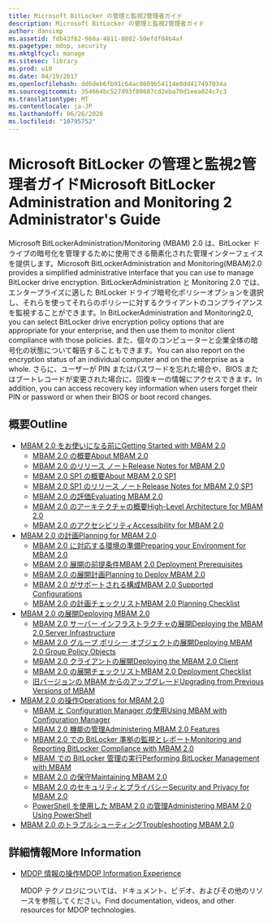 ```yaml
---
title: Microsoft BitLocker の管理と監視2管理者ガイド
description: Microsoft BitLocker の管理と監視2管理者ガイド
author: dansimp
ms.assetid: fdb43f62-960a-4811-8802-50efdf04b4af
ms.pagetype: mdop, security
ms.mktglfcycl: manage
ms.sitesec: library
ms.prod: w10
ms.date: 04/19/2017
ms.openlocfilehash: dd6deb6fb91c64ac8609b54114e0dd417497034a
ms.sourcegitcommit: 354664bc527d93f80687cd2eba70d1eea024c7c3
ms.translationtype: MT
ms.contentlocale: ja-JP
ms.lasthandoff: 06/26/2020
ms.locfileid: "10795752"
---
```

# <span data-ttu-id="63284-103">Microsoft BitLocker の管理と監視2管理者ガイド</span><span class="sxs-lookup"><span data-stu-id="63284-103">Microsoft BitLocker Administration and Monitoring 2 Administrator's Guide</span></span>

<span data-ttu-id="63284-104">Microsoft BitLockerAdministration/Monitoring (MBAM) 2.0 は、BitLocker ドライブの暗号化を管理するために使用できる簡素化された管理インターフェイスを提供します。</span><span class="sxs-lookup"><span data-stu-id="63284-104">Microsoft BitLockerAdministration and Monitoring(MBAM)2.0 provides a simplified administrative interface that you can use to manage BitLocker drive encryption.</span></span> <span data-ttu-id="63284-105">BitLockerAdministration と Monitoring 2.0 では、エンタープライズに適した BitLocker ドライブ暗号化ポリシーオプションを選択し、それらを使ってそれらのポリシーに対するクライアントのコンプライアンスを監視することができます。</span><span class="sxs-lookup"><span data-stu-id="63284-105">In BitLockerAdministration and Monitoring2.0, you can select BitLocker drive encryption policy options that are appropriate for your enterprise, and then use them to monitor client compliance with those policies.</span></span> <span data-ttu-id="63284-106">また、個々のコンピューターと企業全体の暗号化の状態について報告することもできます。</span><span class="sxs-lookup"><span data-stu-id="63284-106">You can also report on the encryption status of an individual computer and on the enterprise as a whole.</span></span> <span data-ttu-id="63284-107">さらに、ユーザーが PIN またはパスワードを忘れた場合や、BIOS またはブートレコードが変更された場合に、回復キーの情報にアクセスできます。</span><span class="sxs-lookup"><span data-stu-id="63284-107">In addition, you can access recovery key information when users forget their PIN or password or when their BIOS or boot record changes.</span></span>

## <span data-ttu-id="63284-108">概要</span><span class="sxs-lookup"><span data-stu-id="63284-108">Outline</span></span>

- [<span data-ttu-id="63284-109">MBAM 2.0 をお使いになる前に</span><span class="sxs-lookup"><span data-stu-id="63284-109">Getting Started with MBAM 2.0</span></span>](getting-started-with-mbam-20-mbam-2.md)
  - [<span data-ttu-id="63284-110">MBAM 2.0 の概要</span><span class="sxs-lookup"><span data-stu-id="63284-110">About MBAM 2.0</span></span>](about-mbam-20-mbam-2.md)
  - [<span data-ttu-id="63284-111">MBAM 2.0 のリリース ノート</span><span class="sxs-lookup"><span data-stu-id="63284-111">Release Notes for MBAM 2.0</span></span>](release-notes-for-mbam-20-mbam-2.md)
  - [<span data-ttu-id="63284-112">MBAM 2.0 SP1 の概要</span><span class="sxs-lookup"><span data-stu-id="63284-112">About MBAM 2.0 SP1</span></span>](about-mbam-20-sp1.md)
  - [<span data-ttu-id="63284-113">MBAM 2.0 SP1 のリリース ノート</span><span class="sxs-lookup"><span data-stu-id="63284-113">Release Notes for MBAM 2.0 SP1</span></span>](release-notes-for-mbam-20-sp1.md)
  - [<span data-ttu-id="63284-114">MBAM 2.0 の評価</span><span class="sxs-lookup"><span data-stu-id="63284-114">Evaluating MBAM 2.0</span></span>](evaluating-mbam-20-mbam-2.md)
  - [<span data-ttu-id="63284-115">MBAM 2.0 のアーキテクチャの概要</span><span class="sxs-lookup"><span data-stu-id="63284-115">High-Level Architecture for MBAM 2.0</span></span>](high-level-architecture-for-mbam-20-mbam-2.md)
  - [<span data-ttu-id="63284-116">MBAM 2.0 のアクセシビリティ</span><span class="sxs-lookup"><span data-stu-id="63284-116">Accessibility for MBAM 2.0</span></span>](accessibility-for-mbam-20-mbam-2.md)
- [<span data-ttu-id="63284-117">MBAM 2.0 の計画</span><span class="sxs-lookup"><span data-stu-id="63284-117">Planning for MBAM 2.0</span></span>](planning-for-mbam-20-mbam-2.md)
  - [<span data-ttu-id="63284-118">MBAM 2.0 に対応する環境の準備</span><span class="sxs-lookup"><span data-stu-id="63284-118">Preparing your Environment for MBAM 2.0</span></span>](preparing-your-environment-for-mbam-20-mbam-2.md)
  - [<span data-ttu-id="63284-119">MBAM 2.0 展開の前提条件</span><span class="sxs-lookup"><span data-stu-id="63284-119">MBAM 2.0 Deployment Prerequisites</span></span>](mbam-20-deployment-prerequisites-mbam-2.md)
  - [<span data-ttu-id="63284-120">MBAM 2.0 の展開計画</span><span class="sxs-lookup"><span data-stu-id="63284-120">Planning to Deploy MBAM 2.0</span></span>](planning-to-deploy-mbam-20-mbam-2.md)
  - [<span data-ttu-id="63284-121">MBAM 2.0 がサポートされる構成</span><span class="sxs-lookup"><span data-stu-id="63284-121">MBAM 2.0 Supported Configurations</span></span>](mbam-20-supported-configurations-mbam-2.md)
  - [<span data-ttu-id="63284-122">MBAM 2.0 の計画チェックリスト</span><span class="sxs-lookup"><span data-stu-id="63284-122">MBAM 2.0 Planning Checklist</span></span>](mbam-20-planning-checklist-mbam-2.md)
- [<span data-ttu-id="63284-123">MBAM 2.0 の展開</span><span class="sxs-lookup"><span data-stu-id="63284-123">Deploying MBAM 2.0</span></span>](deploying-mbam-20-mbam-2.md)
  - [<span data-ttu-id="63284-124">MBAM 2.0 サーバー インフラストラクチャの展開</span><span class="sxs-lookup"><span data-stu-id="63284-124">Deploying the MBAM 2.0 Server Infrastructure</span></span>](deploying-the-mbam-20-server-infrastructure-mbam-2.md)
  - [<span data-ttu-id="63284-125">MBAM 2.0 グループ ポリシー オブジェクトの展開</span><span class="sxs-lookup"><span data-stu-id="63284-125">Deploying MBAM 2.0 Group Policy Objects</span></span>](deploying-mbam-20-group-policy-objects-mbam-2.md)
  - [<span data-ttu-id="63284-126">MBAM 2.0 クライアントの展開</span><span class="sxs-lookup"><span data-stu-id="63284-126">Deploying the MBAM 2.0 Client</span></span>](deploying-the-mbam-20-client-mbam-2.md)
  - [<span data-ttu-id="63284-127">MBAM 2.0 の展開チェックリスト</span><span class="sxs-lookup"><span data-stu-id="63284-127">MBAM 2.0 Deployment Checklist</span></span>](mbam-20-deployment-checklist-mbam-2.md)
  - [<span data-ttu-id="63284-128">旧バージョンの MBAM からのアップグレード</span><span class="sxs-lookup"><span data-stu-id="63284-128">Upgrading from Previous Versions of MBAM</span></span>](upgrading-from-previous-versions-of-mbam.md)
- [<span data-ttu-id="63284-129">MBAM 2.0 の操作</span><span class="sxs-lookup"><span data-stu-id="63284-129">Operations for MBAM 2.0</span></span>](operations-for-mbam-20-mbam-2.md)
  - [<span data-ttu-id="63284-130">MBAM と Configuration Manager の使用</span><span class="sxs-lookup"><span data-stu-id="63284-130">Using MBAM with Configuration Manager</span></span>](using-mbam-with-configuration-manager.md)
  - [<span data-ttu-id="63284-131">MBAM 2.0 機能の管理</span><span class="sxs-lookup"><span data-stu-id="63284-131">Administering MBAM 2.0 Features</span></span>](administering-mbam-20-features-mbam-2.md)
  - [<span data-ttu-id="63284-132">MBAM 2.0 での BitLocker 準拠の監視とレポート</span><span class="sxs-lookup"><span data-stu-id="63284-132">Monitoring and Reporting BitLocker Compliance with MBAM 2.0</span></span>](monitoring-and-reporting-bitlocker-compliance-with-mbam-20-mbam-2.md)
  - [<span data-ttu-id="63284-133">MBAM での BitLocker 管理の実行</span><span class="sxs-lookup"><span data-stu-id="63284-133">Performing BitLocker Management with MBAM</span></span>](performing-bitlocker-management-with-mbam-mbam-2.md)
  - [<span data-ttu-id="63284-134">MBAM 2.0 の保守</span><span class="sxs-lookup"><span data-stu-id="63284-134">Maintaining MBAM 2.0</span></span>](maintaining-mbam-20-mbam-2.md)
  - [<span data-ttu-id="63284-135">MBAM 2.0 のセキュリティとプライバシー</span><span class="sxs-lookup"><span data-stu-id="63284-135">Security and Privacy for MBAM 2.0</span></span>](security-and-privacy-for-mbam-20-mbam-2.md)
  - [<span data-ttu-id="63284-136">PowerShell を使用した MBAM 2.0 の管理</span><span class="sxs-lookup"><span data-stu-id="63284-136">Administering MBAM 2.0 Using PowerShell</span></span>](administering-mbam-20-using-powershell-mbam-2.md)
- [<span data-ttu-id="63284-137">MBAM 2.0 のトラブルシューティング</span><span class="sxs-lookup"><span data-stu-id="63284-137">Troubleshooting MBAM 2.0</span></span>](troubleshooting-mbam-20-mbam-2.md)

## <span data-ttu-id="63284-138">詳細情報</span><span class="sxs-lookup"><span data-stu-id="63284-138">More Information</span></span>

- [<span data-ttu-id="63284-139">MDOP 情報の操作</span><span class="sxs-lookup"><span data-stu-id="63284-139">MDOP Information Experience</span></span>](index.md)

  <span data-ttu-id="63284-140">MDOP テクノロジについては、ドキュメント、ビデオ、およびその他のリソースを参照してください。</span><span class="sxs-lookup"><span data-stu-id="63284-140">Find documentation, videos, and other resources for MDOP technologies.</span></span>

 

 





